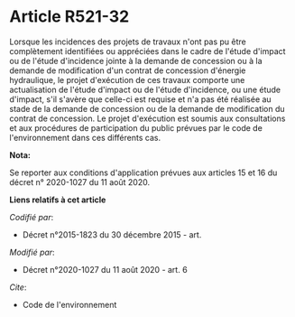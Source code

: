 # Article R521-32

Lorsque les incidences des projets de travaux n'ont pas pu être complètement identifiées ou appréciées dans le cadre de
l'étude d'impact ou de l'étude d'incidence jointe à la demande de concession ou à la demande de modification d'un contrat de
concession d'énergie hydraulique, le projet d'exécution de ces travaux comporte une actualisation de l'étude d'impact ou de
l'étude d'incidence, ou une étude d'impact, s'il s'avère que celle-ci est requise et n'a pas été réalisée au stade de la
demande de concession ou de la demande de modification du contrat de concession. Le projet d'exécution est soumis aux
consultations et aux procédures de participation du public prévues par le code de l'environnement dans ces différents cas.

**Nota:**

Se reporter aux conditions d'application prévues aux articles 15 et 16 du décret n° 2020-1027 du 11 août 2020.

**Liens relatifs à cet article**

_Codifié par_:

  - Décret n°2015-1823 du 30 décembre 2015 - art.

_Modifié par_:

  - Décret n°2020-1027 du 11 août 2020 - art. 6

_Cite_:

  - Code de l'environnement
